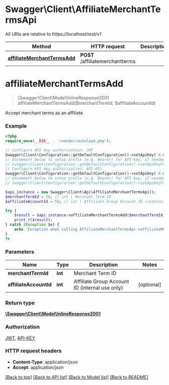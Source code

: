 # Swagger\Client\AffiliateMerchantTermsApi

All URIs are relative to *https://localhost/rest/v1*

Method | HTTP request | Description
------------- | ------------- | -------------
[**affiliateMerchantTermsAdd**](AffiliateMerchantTermsApi.md#affiliateMerchantTermsAdd) | **POST** /affiliatemerchantterms | 


# **affiliateMerchantTermsAdd**
> \Swagger\Client\Model\InlineResponse2001 affiliateMerchantTermsAdd($merchantTermId, $affiliateAccountId)



Accept merchant terms as an affiliate

### Example
```php
<?php
require_once(__DIR__ . '/vendor/autoload.php');

// Configure API key authorization: JWT
Swagger\Client\Configuration::getDefaultConfiguration()->setApiKey('X-Authorization-JWT', 'YOUR_API_KEY');
// Uncomment below to setup prefix (e.g. Bearer) for API key, if needed
// Swagger\Client\Configuration::getDefaultConfiguration()->setApiKeyPrefix('X-Authorization-JWT', 'Bearer');
// Configure API key authorization: API-KEY
Swagger\Client\Configuration::getDefaultConfiguration()->setApiKey('X-API-KEY', 'YOUR_API_KEY');
// Uncomment below to setup prefix (e.g. Bearer) for API key, if needed
// Swagger\Client\Configuration::getDefaultConfiguration()->setApiKeyPrefix('X-API-KEY', 'Bearer');

$api_instance = new Swagger\Client\Api\AffiliateMerchantTermsApi();
$merchantTermId = 56; // int | Merchant Term ID
$affiliateAccountId = 56; // int | Affiliate Group Account ID (internal use only)

try {
    $result = $api_instance->affiliateMerchantTermsAdd($merchantTermId, $affiliateAccountId);
    print_r($result);
} catch (Exception $e) {
    echo 'Exception when calling AffiliateMerchantTermsApi->affiliateMerchantTermsAdd: ', $e->getMessage(), PHP_EOL;
}
?>
```

### Parameters

Name | Type | Description  | Notes
------------- | ------------- | ------------- | -------------
 **merchantTermId** | **int**| Merchant Term ID |
 **affiliateAccountId** | **int**| Affiliate Group Account ID (internal use only) | [optional]

### Return type

[**\Swagger\Client\Model\InlineResponse2001**](../Model/InlineResponse2001.md)

### Authorization

[JWT](../../README.md#JWT), [API-KEY](../../README.md#API-KEY)

### HTTP request headers

 - **Content-Type**: application/json
 - **Accept**: application/json

[[Back to top]](#) [[Back to API list]](../../README.md#documentation-for-api-endpoints) [[Back to Model list]](../../README.md#documentation-for-models) [[Back to README]](../../README.md)

